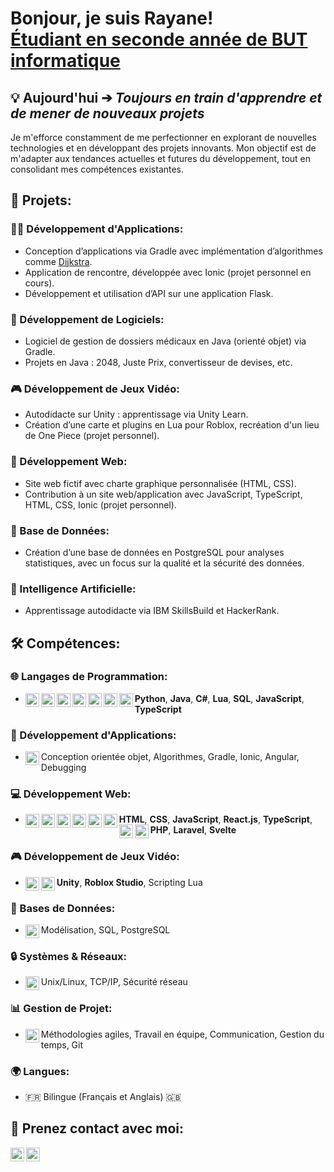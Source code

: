 <h1>Bonjour, je suis Rayane! <br/>
<a href="https://www.linkedin.com/in/rayane-rousseau-595b82326/" target="_blank">Étudiant en seconde année de BUT informatique</a>
</h1>

<h2>💡 Aujourd'hui ➔ <em>Toujours en train d'apprendre et de mener de nouveaux projets</em></h2>
<p>
  Je m'efforce constamment de me perfectionner en explorant de nouvelles technologies et en développant des projets innovants. Mon objectif est de m'adapter aux tendances actuelles et futures du développement, tout en consolidant mes compétences existantes.
</p>

<h2>🔨 Projets:</h2>

<h3>👨‍💻 Développement d'Applications:</h3>
<ul>
  <li>Conception d’applications via Gradle avec implémentation d’algorithmes comme <a href="https://github.com/ton-compte/DikjstraVilles" target="_blank">Dijkstra</a>.</li>
  <li>Application de rencontre, développée avec Ionic (projet personnel en cours).</li>
  <li>Développement et utilisation d’API sur une application Flask.</li>
</ul>

<h3>🧰 Développement de Logiciels:</h3>
<ul>
  <li>Logiciel de gestion de dossiers médicaux en Java (orienté objet) via Gradle.</li>
  <li>Projets en Java : 2048, Juste Prix, convertisseur de devises, etc.</li>
</ul>

<h3>🎮 Développement de Jeux Vidéo:</h3>
<ul>
  <li>Autodidacte sur Unity : apprentissage via Unity Learn.</li>
  <li>Création d’une carte et plugins en Lua pour Roblox, recréation d'un lieu de One Piece (projet personnel).</li>
</ul>

<h3>📄 Développement Web:</h3>
<ul>
  <li>Site web fictif avec charte graphique personnalisée (HTML, CSS).</li>
  <li>Contribution à un site web/application avec JavaScript, TypeScript, HTML, CSS, Ionic (projet personnel).</li>
</ul>

<h3>💾 Base de Données:</h3>
<ul>
  <li>Création d’une base de données en PostgreSQL pour analyses statistiques, avec un focus sur la qualité et la sécurité des données.</li>
</ul>

<h3>🤖 Intelligence Artificielle:</h3>
<ul>
  <li>Apprentissage autodidacte via IBM SkillsBuild et HackerRank.</li>
</ul>


<h2>🛠️ Compétences:</h2>

<h3>🌐 Langages de Programmation:</h3>
<ul>
  <li>
    <img align="left" alt="Python" width="22px" src="https://cdn.jsdelivr.net/npm/simple-icons@v3/icons/python.svg" />
    <strong>Python</strong>, 
    <img align="left" alt="Java" width="22px" src="https://cdn.jsdelivr.net/npm/simple-icons@v3/icons/java.svg" />
    <strong>Java</strong>, 
    <img align="left" alt="C#" width="22px" src="https://cdn.jsdelivr.net/npm/simple-icons@v3/icons/csharp.svg" />
    <strong>C#</strong>, 
    <img align="left" alt="Lua" width="22px" src="https://cdn.jsdelivr.net/npm/simple-icons@v3/icons/lua.svg" />
    <strong>Lua</strong>, 
    <img align="left" alt="SQL" width="22px" src="https://cdn.jsdelivr.net/npm/simple-icons@v3/icons/postgresql.svg" />
    <strong>SQL</strong>, 
    <img align="left" alt="JavaScript" width="22px" src="https://cdn.jsdelivr.net/npm/simple-icons@v3/icons/javascript.svg" />
    <strong>JavaScript</strong>, 
    <img align="left" alt="TypeScript" width="22px" src="https://cdn.jsdelivr.net/npm/simple-icons@v3/icons/typescript.svg" />
    <strong>TypeScript</strong>
  </li>
</ul>

<h3>📱 Développement d'Applications:</h3>
<ul>
  <li>
    <img align="left" alt="Object-Oriented" width="22px" src="https://cdn.jsdelivr.net/gh/devicons/devicon/icons/java/java-original.svg" />
    Conception orientée objet, Algorithmes, Gradle, Ionic, Angular, Debugging
  </li>
</ul>

<h3>💻 Développement Web:</h3>
<ul>
  <li>
    <img align="left" alt="HTML" width="22px" src="https://cdn.jsdelivr.net/npm/simple-icons@v3/icons/html5.svg" />
    <strong>HTML</strong>, 
    <img align="left" alt="CSS" width="22px" src="https://cdn.jsdelivr.net/npm/simple-icons@v3/icons/css3.svg" />
    <strong>CSS</strong>, 
    <img align="left" alt="JavaScript" width="22px" src="https://cdn.jsdelivr.net/npm/simple-icons@v3/icons/javascript.svg" />
    <strong>JavaScript</strong>, 
    <img align="left" alt="React.js" width="22px" src="https://cdn.jsdelivr.net/npm/simple-icons@v3/icons/react.svg" />
    <strong>React.js</strong>, 
    <img align="left" alt="TypeScript" width="22px" src="https://cdn.jsdelivr.net/npm/simple-icons@v3/icons/typescript.svg" />
    <strong>TypeScript</strong>, 
    <img align="left" alt="PHP" width="22px" src="https://cdn.jsdelivr.net/npm/simple-icons@v3/icons/php.svg" />
    <strong>PHP</strong>, 
    <img align="left" alt="Laravel" width="22px" src="https://cdn.jsdelivr.net/npm/simple-icons@v3/icons/laravel.svg" />
    <strong>Laravel</strong>, 
    <img align="left" alt="Svelte" width="22px" src="https://cdn.jsdelivr.net/npm/simple-icons@v3/icons/svelte.svg" />
    <strong>Svelte</strong>
  </li>
</ul>

<h3>🎮 Développement de Jeux Vidéo:</h3>
<ul>
  <li>
    <img align="left" alt="Unity" width="22px" src="https://cdn.jsdelivr.net/npm/simple-icons@v3/icons/unity.svg" />
    <strong>Unity</strong>, 
    <img align="left" alt="Roblox Studio" width="22px" src="https://img.icons8.com/color/48/roblox.png" />
    <strong>Roblox Studio</strong>, Scripting Lua
  </li>
</ul>

<h3>💾 Bases de Données:</h3>
<ul>
  <li>
    <img align="left" alt="SQL" width="22px" src="https://cdn.jsdelivr.net/npm/simple-icons@v3/icons/postgresql.svg" />
    Modélisation, SQL, PostgreSQL
  </li>
</ul>

<h3>🔒 Systèmes & Réseaux:</h3>
<ul>
  <li>
    <img align="left" alt="Linux" width="22px" src="https://cdn.jsdelivr.net/npm/simple-icons@v3/icons/linux.svg" />
    Unix/Linux, TCP/IP, Sécurité réseau
  </li>
</ul>

<h3>📊 Gestion de Projet:</h3>
<ul>
  <li>
    <img align="left" alt="Agile" width="22px" src="https://img.icons8.com/external-flaticons-lineal-color-flat-icons/64/external-agile-computer-programming-flaticons-lineal-color-flat-icons.png" />
    Méthodologies agiles, Travail en équipe, Communication, Gestion du temps, Git
  </li>
</ul>

<h3>🌍 Langues:</h3>
<ul>
  <li>🇫🇷 Bilingue (Français et Anglais) 🇬🇧</li>
</ul>

<h2> 🤳 Prenez contact avec moi:</h2>

<p>
  <a href="mailto:rousseau.rayane@gmail.com">
    <img align="left" alt="Email" width="22px" src="https://cdn.jsdelivr.net/npm/simple-icons@v3/icons/gmail.svg" /> 
  </a>
  <a href="https://www.linkedin.com/in/rayane-rousseau-595b82326/" target="_blank">
    <img align="left" alt="LinkedIn" width="22px" src="https://cdn.jsdelivr.net/npm/simple-icons@v3/icons/linkedin.svg" /> 
  </a>
</p>
